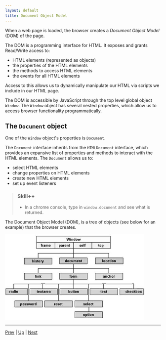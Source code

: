 ```yaml
---
layout: default
title: Document Object Model
---
```

When a web page is loaded, the browser creates a _Document Object Model_ (DOM) of the page.

The DOM is a programming interface for HTML. It exposes and grants Read/Write access to:
  * HTML elements (represented as objects)
  * the properties of the HTML elements
  * the methods to access HTML elements
  * the events for all HTML elements

Access to this allows us to dynamically manipulate our HTML via scripts we include in our HTML page.

The DOM is accessible by JavaScript through the top level global object `Window`. The `Window` object has several nested properties, which allow us to access browser functionality programmatically.

## The `Document` object
One of the `Window` object's properties is `Document`.

The `Document` interface inherits from the `HTMLDocument` interface, which provides an expansive list of properties and methods to interact with the HTML elements. The `Document` allows us to:
  * select HTML elements
  * change properties on HTML elements
  * create new HTML elements
  * set up event listeners

> ### Skill++
> * In a chrome console, type in `window.document` and see what is returned.

The Document Object Model (DOM), is a tree of objects (see below for an example) that the browser creates.

![DOM](images/dom_heirarchy.jpg)

<hr>

[Prev](README.md) | [Up](README.md) | [Next](htmlReview.md)

